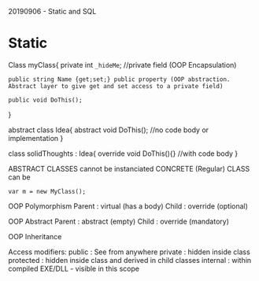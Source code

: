 20190906 - Static and SQL

# Static
Class myClass{
	private int `_hideMe`;	//private field (OOP Encapsulation)

	public string Name {get;set;} public property (OOP abstraction. Abstract layer to give get and set access to a private field)

	public void DoThis();

}

abstract class Idea{
	abstract void DoThis(); //no code body or implementation
}

class solidThoughts : Idea{
	override void DoThis(){} //with code body
}

ABSTRACT CLASSES cannot be instanciated
CONCRETE (Regular) CLASS can be

	var m = new MyClass();

OOP Polymorphism
	Parent 	:	virtual (has a body)
	Child 	:	override (optional)

OOP Abstract
	Parent	:	abstract (empty)
	Child	:	override (mandatory)

OOP Inheritance

Access modifiers: 	public 		: See from anywhere
					private 	: hidden inside class
					protected 	: hidden inside class and derived in child classes
					internal	: within compiled EXE/DLL - visible in this scope


